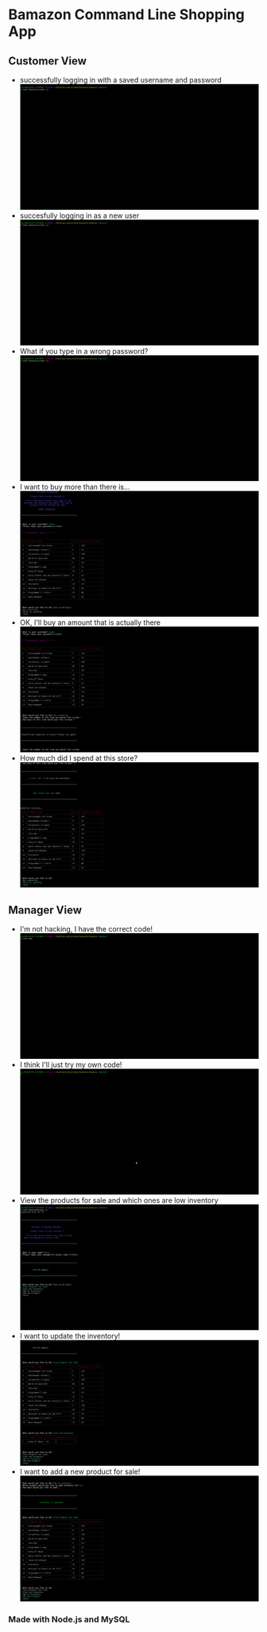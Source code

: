 # Bamazon Command Line Shopping App


## Customer View

 - successfully logging in with a saved username and password
![successful login](gifs/successfullogin.gif)
 - succesfully logging in as a new user
![New user](gifs/newusercustomer.gif)
 - What if you type in a wrong password?
![wrong password](gifs/customerwrongpassword.gif)
 - I want to buy more than there is...
![insufficient quantity](gifs/insufficientquantity.gif)
 - OK, I'll buy an amount that is actually there
![buy things successfully](gifs/successfulpurchase.gif)
 - How much did I spend at this store? 
![check spending and leave](gifs/checkspendingandleave.gif)


## Manager View

 - I'm not hacking, I have the correct code!
![manager login](gifs/successfulmanager.gif)
 - I think I'll just try my own code! 
![manager wrong login](gifs/managerwrongcode.gif)
 - View the products for sale and which ones are low inventory
![view products and low inventory](gifs/viewproductsandlow.gif)
 - I want to update the inventory!
![update inventory](gifs/updateinventory.gif) 
 - I want to add a new product for sale!
![add new product](gifs/newprouct.gif)

### Made with Node.js and MySQL 